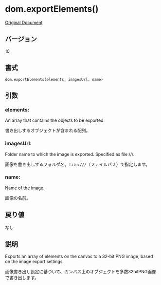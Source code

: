 # dom.exportElements()

[Original Document](http://help.adobe.com/en_US/fireworks/cs/extend/WS0DC9B0EB-F673-49fe-A185-385E6359C973.html)

## バージョン

10

## 書式

```
dom.exportElements(elements, imagesUrl, name)
```

## 引数

### elements:

An array that contains the objects to be exported.

書き出しするオブジェクトが含まれる配列。

### imagesUrl:

Folder name to which the image is exported. Specified as file:///.

画像を書き出しするフォルダ名。```file:///```（ファイルパス）で指定します。

### name:

Name of the image.

画像の名前。

## 戻り値

なし

## 説明

Exports an array of elements on the canvas to a 32-bit PNG image, based on the image export settings.

画像書き出し設定に基づいて、カンバス上のオブジェクトを多数32bitPNG画像で書き出します。